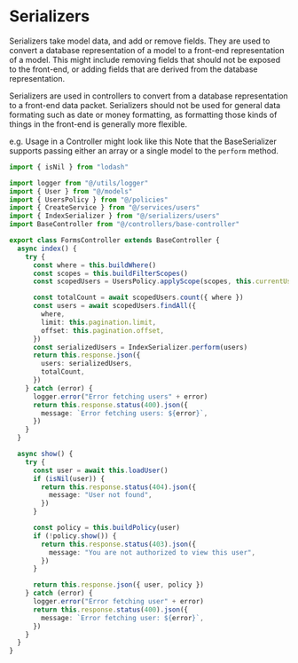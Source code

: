 # Serializers

Serializers take model data, and add or remove fields. They are used to convert a database representation of a model to a front-end representation of a model. This might include removing fields that should not be exposed to the front-end, or adding fields that are derived from the database representation.

Serializers are used in controllers to convert from a database representation to a front-end data packet. Serializers should not be used for general data formating such as date or money formatting, as formatting those kinds of things in the front-end is generally more flexible.

e.g. Usage in a Controller might look like this
Note that the BaseSerializer supports passing either an array or a single model to the `perform` method.

```typescript
import { isNil } from "lodash"

import logger from "@/utils/logger"
import { User } from "@/models"
import { UsersPolicy } from "@/policies"
import { CreateService } from "@/services/users"
import { IndexSerializer } from "@/serializers/users"
import BaseController from "@/controllers/base-controller"

export class FormsController extends BaseController {
  async index() {
    try {
      const where = this.buildWhere()
      const scopes = this.buildFilterScopes()
      const scopedUsers = UsersPolicy.applyScope(scopes, this.currentUser)

      const totalCount = await scopedUsers.count({ where })
      const users = await scopedUsers.findAll({
        where,
        limit: this.pagination.limit,
        offset: this.pagination.offset,
      })
      const serializedUsers = IndexSerializer.perform(users)
      return this.response.json({
        users: serializedUsers,
        totalCount,
      })
    } catch (error) {
      logger.error("Error fetching users" + error)
      return this.response.status(400).json({
        message: `Error fetching users: ${error}`,
      })
    }
  }

  async show() {
    try {
      const user = await this.loadUser()
      if (isNil(user)) {
        return this.response.status(404).json({
          message: "User not found",
        })
      }

      const policy = this.buildPolicy(user)
      if (!policy.show()) {
        return this.response.status(403).json({
          message: "You are not authorized to view this user",
        })
      }

      return this.response.json({ user, policy })
    } catch (error) {
      logger.error("Error fetching user" + error)
      return this.response.status(400).json({
        message: `Error fetching user: ${error}`,
      })
    }
  }
}
```
